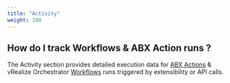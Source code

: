 ```yaml
---
title: "Activity"
weight: 100
---
```


## How do I track Workflows & ABX Action runs ?

The Activity section provides detailed execution data for  [ABX Actions](/Extensibility/Library/Actions) & vRealize Orchestrator [Workflows](/Extensibility/Library/Workflows) runs triggered by extensibility or API calls.
